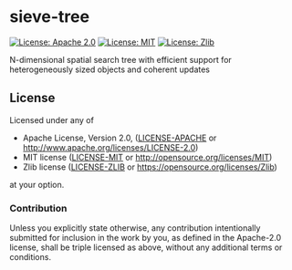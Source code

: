 # sieve-tree

[![License: Apache 2.0](https://img.shields.io/badge/License-Apache%202.0-blue.svg)](LICENSE-APACHE)
[![License: MIT](https://img.shields.io/badge/License-MIT-blue.svg)](LICENSE-MIT)
[![License: Zlib](https://img.shields.io/badge/License-Zlib-blue.svg)](LICENSE-ZLIB)

N-dimensional spatial search tree with efficient support for heterogeneously
sized objects and coherent updates

## License

Licensed under any of

 * Apache License, Version 2.0, ([LICENSE-APACHE](LICENSE-APACHE) or
   http://www.apache.org/licenses/LICENSE-2.0)
 * MIT license ([LICENSE-MIT](LICENSE-MIT) or http://opensource.org/licenses/MIT)
 * Zlib license ([LICENSE-ZLIB](LICENSE-ZLIB) or
   https://opensource.org/licenses/Zlib)

at your option.

### Contribution

Unless you explicitly state otherwise, any contribution intentionally submitted
for inclusion in the work by you, as defined in the Apache-2.0 license, shall be
triple licensed as above, without any additional terms or conditions.
